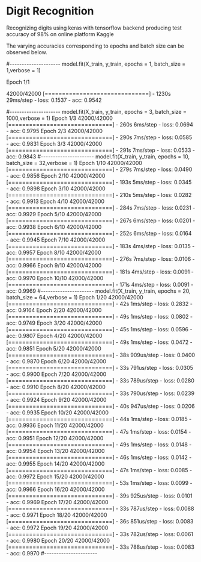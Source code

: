 # Digit Recognition
 Recognizing digits using keras with tensorflow backend producing test accuracy of 98% on online platform Kaggle

 The varying accuracies corresponding to epochs and batch size can be observed below.

 #---------------------
 model.fit(X_train, y_train, epochs = 1, batch_size = 1,verbose = 1)
 
 Epoch 1/1
 
 42000/42000 [==============================] - 1230s 29ms/step - loss: 0.1537 - acc: 0.9542
 
 #---------------------
 model.fit(X_train, y_train, epochs = 3, batch_size = 1000,verbose = 1)
 Epoch 1/3
 42000/42000 [==============================] - 260s 6ms/step - loss: 0.0694 - acc: 0.9795
 Epoch 2/3
 42000/42000 [==============================] - 290s 7ms/step - loss: 0.0585 - acc: 0.9831
 Epoch 3/3
 42000/42000 [==============================] - 291s 7ms/step - loss: 0.0533 - acc: 0.9843
 #----------------------
 model.fit(X_train, y_train, epochs = 10, batch_size = 32,verbose = 1)
 Epoch 1/10
 42000/42000 [==============================] - 279s 7ms/step - loss: 0.0490 - acc: 0.9856
 Epoch 2/10
 42000/42000 [==============================] - 193s 5ms/step - loss: 0.0345 - acc: 0.9898
 Epoch 3/10
 42000/42000 [==============================] - 210s 5ms/step - loss: 0.0282 - acc: 0.9913
 Epoch 4/10
 42000/42000 [==============================] - 284s 7ms/step - loss: 0.0231 - acc: 0.9929
 Epoch 5/10
 42000/42000 [==============================] - 267s 6ms/step - loss: 0.0201 - acc: 0.9938
 Epoch 6/10
 42000/42000 [==============================] - 252s 6ms/step - loss: 0.0164 - acc: 0.9945
 Epoch 7/10
 42000/42000 [==============================] - 183s 4ms/step - loss: 0.0135 - acc: 0.9957
 Epoch 8/10
 42000/42000 [==============================] - 276s 7ms/step - loss: 0.0106 - acc: 0.9966
 Epoch 9/10
 42000/42000 [==============================] - 181s 4ms/step - loss: 0.0091 - acc: 0.9970
 Epoch 10/10
 42000/42000 [==============================] - 171s 4ms/step - loss: 0.0091 - acc: 0.9969
 #----------------------
 model.fit(X_train, y_train, epochs = 20, batch_size = 64,verbose = 1)
 Epoch 1/20
 42000/42000 [==============================] - 42s 1ms/step - loss: 0.2832 - acc: 0.9164
 Epoch 2/20
 42000/42000 [==============================] - 49s 1ms/step - loss: 0.0802 - acc: 0.9749
 Epoch 3/20
 42000/42000 [==============================] - 45s 1ms/step - loss: 0.0596 - acc: 0.9807
 Epoch 4/20
 42000/42000 [==============================] - 49s 1ms/step - loss: 0.0472 - acc: 0.9851
 Epoch 5/20
 42000/42000 [==============================] - 38s 909us/step - loss: 0.0400 - acc: 0.9870
 Epoch 6/20
 42000/42000 [==============================] - 33s 791us/step - loss: 0.0305 - acc: 0.9900
 Epoch 7/20
 42000/42000 [==============================] - 33s 789us/step - loss: 0.0280 - acc: 0.9910
 Epoch 8/20
 42000/42000 [==============================] - 33s 790us/step - loss: 0.0239 - acc: 0.9924
 Epoch 9/20
 42000/42000 [==============================] - 40s 947us/step - loss: 0.0206 - acc: 0.9935
 Epoch 10/20
 42000/42000 [==============================] - 44s 1ms/step - loss: 0.0185 - acc: 0.9936
 Epoch 11/20
 42000/42000 [==============================] - 47s 1ms/step - loss: 0.0154 - acc: 0.9951
 Epoch 12/20
 42000/42000 [==============================] - 49s 1ms/step - loss: 0.0148 - acc: 0.9954
 Epoch 13/20
 42000/42000 [==============================] - 46s 1ms/step - loss: 0.0142 - acc: 0.9955
 Epoch 14/20
 42000/42000 [==============================] - 47s 1ms/step - loss: 0.0085 - acc: 0.9972
 Epoch 15/20
 42000/42000 [==============================] - 53s 1ms/step - loss: 0.0099 - acc: 0.9966
 Epoch 16/20
 42000/42000 [==============================] - 39s 925us/step - loss: 0.0101 - acc: 0.9969
 Epoch 17/20
 42000/42000 [==============================] - 33s 787us/step - loss: 0.0088 - acc: 0.9971
 Epoch 18/20
 42000/42000 [==============================] - 36s 851us/step - loss: 0.0083 - acc: 0.9972
 Epoch 19/20
 42000/42000 [==============================] - 33s 782us/step - loss: 0.0061 - acc: 0.9980
 Epoch 20/20
 42000/42000 [==============================] - 33s 788us/step - loss: 0.0083 - acc: 0.9970
 #----------------------
